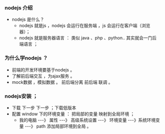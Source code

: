 ### nodejs 介绍 
- nodejs 是什么？
    - nodejs 就是js ，nodejs 会运行在服务端 ，js 会运行在客户端（浏览器）；
    - nodejs 就是服务器语言 ： 类似  java  、php 、python.. 其实就会一门后端语言 ；
### 为什么学nodejs ？
- 前端的开发环境要基于nodejs 。
- 了解前后端交互 ，为ajax服务 。
- mock数据 ，模拟数据 。 前后端分离  前后端 联调 。

### nodejs安装 ；
- 下载 下一步 下一步 ；下载低版本 
- 配置 window 下的环境变量 ： 把局部的变量 映射到全局环境 ；
    - 我的电脑 ---》 属性 ---》 高级系统设置 ---》 环境变量 ---》系统环境变量 ---》 path  添加局部环境到全局 。
